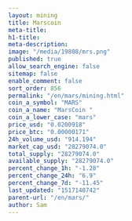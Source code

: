 ```yaml
---
layout: mining
title: Marscoin
meta-title: 
h1-title: 
meta-description: 
image: "/media/19808/mrs.png"
published: true
allow_search_engine: false
sitemap: false
enable_comment: false
sort_order: 856
permalink: "/en/mars/mining.html"
coin_a_symbol: "MARS"
coin_a_name: "MarsCoin "
coin_a_lower_case: "mars"
price_usd: "0.0200918"
price_btc: "0.00000171"
24h_volume_usd: "914.194"
market_cap_usd: "28279074.0"
total_supply: "28279074.0"
available_supply: "28279074.0"
percent_change_1h: "-1.28"
percent_change_24h: "6.9"
percent_change_7d: "-11.45"
last_updated: "1517140742"
parent-url: "/en/mars/"
author: Sam
---
```


